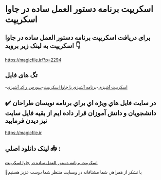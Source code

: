 # اسکریپت برنامه دستور العمل ساده در جاوا اسکریپت

## برای دریافت اسکریپت برنامه دستور العمل ساده در جاوا اسکریپت به لینک زیر بروید 👇

https://magicfile.ir/?p=2294

## تگ های فایل

-[اسکریپت آشپزی](https://magicfile.ir/product/%d8%a7%d8%b3%da%a9%d8%b1%db%8c%d9%be%d8%aa-%d8%a8%d8%b1%d9%86%d8%a7%d9%85%d9%87-%d8%af%d8%b3%d8%aa%d9%88%d8%b1-%d8%a7%d9%84%d8%b9%d9%85%d9%84-%d8%b3%d8%a7%d8%af%d9%87-%d8%af%d8%b1%d8%ac%d8%a7%d9%88%d8%a7-%d8%a7%d8%b3%da%a9%d8%b1%d9%8a%d9%be%d8%aa/)-[برنامه آشپزی با جاوا اسکریپت](https://magicfile.ir/product/%d8%a7%d8%b3%da%a9%d8%b1%db%8c%d9%be%d8%aa-%d8%a8%d8%b1%d9%86%d8%a7%d9%85%d9%87-%d8%af%d8%b3%d8%aa%d9%88%d8%b1-%d8%a7%d9%84%d8%b9%d9%85%d9%84-%d8%b3%d8%a7%d8%af%d9%87-%d8%af%d8%b1%d8%ac%d8%a7%d9%88%d8%a7-%d8%a7%d8%b3%da%a9%d8%b1%d9%8a%d9%be%d8%aa/)-[سورس و کد آشپزی](https://magicfile.ir/product/%d8%a7%d8%b3%da%a9%d8%b1%db%8c%d9%be%d8%aa-%d8%a8%d8%b1%d9%86%d8%a7%d9%85%d9%87-%d8%af%d8%b3%d8%aa%d9%88%d8%b1-%d8%a7%d9%84%d8%b9%d9%85%d9%84-%d8%b3%d8%a7%d8%af%d9%87-%d8%af%d8%b1%d8%ac%d8%a7%d9%88%d8%a7-%d8%a7%d8%b3%da%a9%d8%b1%d9%8a%d9%be%d8%aa/)

## ✔️ در سايت فايل هاي ويژه اي براي برنامه نويسان طراحان دانشجويان و دانش آموزان قرار داده ايم از بقيه فايل سايت نيز ديدن فرماييد

https://magicfile.ir


## لينک دانلود اصلي 📥 :

[اسکریپت برنامه دستور العمل ساده در جاوا اسکریپت](https://magicfile.ir/product/%d8%a7%d8%b3%da%a9%d8%b1%db%8c%d9%be%d8%aa-%d8%a8%d8%b1%d9%86%d8%a7%d9%85%d9%87-%d8%af%d8%b3%d8%aa%d9%88%d8%b1-%d8%a7%d9%84%d8%b9%d9%85%d9%84-%d8%b3%d8%a7%d8%af%d9%87-%d8%af%d8%b1%d8%ac%d8%a7%d9%88%d8%a7-%d8%a7%d8%b3%da%a9%d8%b1%d9%8a%d9%be%d8%aa/) 


🙏با تشکر از همراهي شما مشتاقانه در وبسایت منتظر شما دوست عزیز هستیم

